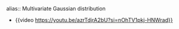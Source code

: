 alias:: Multivariate Gaussian distribution

- {{video https://youtu.be/azrTdjrA2bU?si=nOhTV1pkj-HNWrad}}